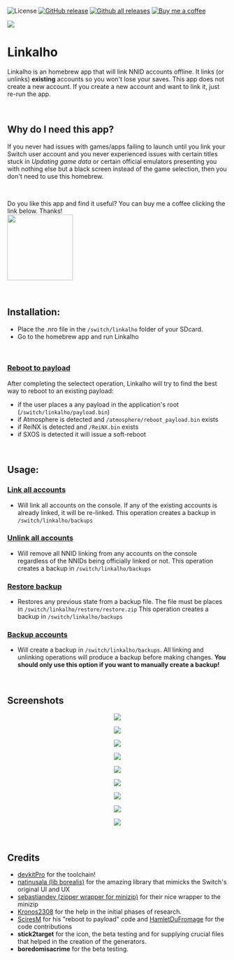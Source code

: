 ![License](https://img.shields.io/badge/License-GPLv3-blue.svg)
[![GitHub release](https://img.shields.io/github/release/rdmrocha/linkalho.svg)](https://github.com/rdmrocha/linkalho/releases/latest/)
[![Github all releases](https://img.shields.io/github/downloads/rdmrocha/linkalho/total.svg)](https://GitHub.com/rdmrocha/linkalho/releases/latest/)
[![Buy me a coffee](https://img.shields.io/badge/buy%20me%20a%20coffee-donate-yellow.svg)](https://paypal.me/rdmrocha)

<p align="left"><img src="https://raw.githubusercontent.com/rdmrocha/linkalho/master/icon.jpg"></p>

# <b>Linkalho</b>

Linkalho is an homebrew app that will link NNID accounts offline. It links (or unlinks) <b>existing</b> accounts so you won't lose your saves.
This app does not create a new account. If you create a new account and want to link it, just re-run the app.

<br>

## <b>Why do I need this app?</b>
If you never had issues with games/apps failing to launch until you link your Switch user account and you never experienced issues with certain titles stuck in _Updating game data_ or certain official emulators presenting you with nothing else but a black screen instead of the game selection, then you don't need to use this homebrew.

<br>

Do you like this app and find it useful? You can buy me a coffee clicking the link below. Thanks!<br>
<a href="https://paypal.me/rdmrocha"><img src="raw/buy-me-a-coffee.png" width="150px" /></a>

<br>

## <b>Installation</b>:
- Place the .nro file in the `/switch/linkalho` folder of your SDcard.
- Go to the homebrew app and run Linkalho

<br>

### <u>Reboot to payload</u>
After completing the selectect operation, Linkalho will try to find the best way to reboot to an existing payload:
- if the user places a any payload in the application's root (`/switch/linkalho/payload.bin`)
- if Atmosphere is detected and `/atmosphere/reboot_payload.bin` exists
- if ReiNX is detected and `/ReiNX.bin` exists
- if SXOS is detected it will issue a soft-reboot

<br>

## <b>Usage</b>:

### <u>Link all accounts</u>
- Will link all accounts on the console. If any of the existing accounts is already linked, it will be re-linked.
This operation creates a backup in `/switch/linkalho/backups`

### <u>Unlink all accounts</u>
- Will remove all NNID linking from any accounts on the console regardless of the NNIDs being officially linked or not.
This operation creates a backup in `/switch/linkalho/backups`

### <u>Restore backup</u>
- Restores any previous state from a backup file. The file must be places in `/switch/linkalho/restore/restore.zip`
This operation creates a backup in `/switch/linkalho/backups`

### <u>Backup accounts</u>
- Will create a backup in `/switch/linkalho/backups`.
All linking and unlinking operations will produce a backup before making changes.
<b>You should only use this option if you want to manually create a backup!</b>

<br>

## <b>Screenshots</b>
<p align="center"><img src="raw/screenshot1.jpg"></p>
<p align="center"><img src="raw/screenshot2.jpg"></p>
<p align="center"><img src="raw/screenshot3.jpg"></p>
<p align="center"><img src="raw/screenshot4.jpg"></p>
<p align="center"><img src="raw/screenshot5.jpg"></p>
<p align="center"><img src="raw/screenshot6.jpg"></p>
<p align="center"><img src="raw/screenshot7.jpg"></p>
<p align="center"><img src="raw/screenshot8.jpg"></p>
<p align="center"><img src="raw/screenshot9.jpg"></p>

<br>

## <b>Credits</b>
  - [devkitPro](https://devkitpro.org) for the toolchain!
  - [natinusala (lib borealis)](https://github.com/natinusala/borealis) for the amazing library that mimicks the Switch's original UI and UX
  - [sebastiandev (zipper wrapper for minizip)](https://github.com/sebastiandev/zipper/) for their nice wrapper to the minizip
  - [Kronos2308](https://github.com/Kronos2308) for the help in the initial phases of research.
  - [SciresM](https://github.com/SciresM) for his "reboot to payload" code and [HamletDuFromage](https://github.com/HamletDuFromage) for the code contributions
  - **stick2target** for the icon, the beta testing and for supplying crucial files that helped in the creation of the generators.
  - **boredomisacrime** for the beta testing.
